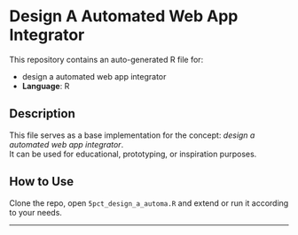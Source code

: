# Design A Automated Web App Integrator

This repository contains an auto-generated R file for:

- design a automated web app integrator
- **Language**: R

## Description

This file serves as a base implementation for the concept: *design a automated web app integrator*.  
It can be used for educational, prototyping, or inspiration purposes.

## How to Use

Clone the repo, open `5pct_design_a_automa.R` and extend or run it according to your needs.

---


